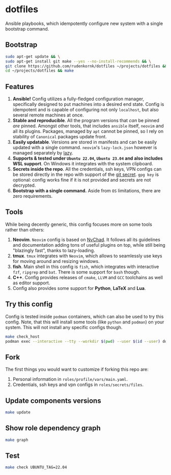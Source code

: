 # dotfiles

Ansible playbooks, which idempotently configure new system with a single bootstrap command.

## Bootstrap

```bash
sudo apt-get update && \
sudo apt-get install git make --yes --no-install-recommends && \
git clone https://github.com/rudenkornk/dotfiles ~/projects/dotfiles && \
cd ~/projects/dotfiles && make
```

## Features

1. **Ansible!**
   Config utilizes a fully-fledged configuration manager, specifically designed to put machines into a desired end state.
   Config is idempotent and is capable of configuring not only `localhost`, but also several remote machines at once.
1. **Stable and reproducible**.
   All the program versions that _can_ be pinned _are_ pinned.
   Amongst other tools, that includes `ansible` itself, `neovim` and all its plugins.
   Packages, managed by `apt` cannot be pinned, so I rely on stability of `Canonical` packages update front.
1. **Easily updatable**.
   Versions are stored in manifests and can be easily updated with a single command. `neovim`'s `lazy-lock.json` however is managed separately by [lazy](https://github.com/folke/lazy.nvim).
1. **Supports & tested under `Ubuntu 22.04`, `Ubuntu 23.04` and also includes WSL support**.
   On Windows it integrates with the system clipboard.
1. **Secrets inside the repo**.
   All the credentials, ssh keys, VPN configs can be stored directly in the repo with support of the [git secret](https://github.com/sobolevn/git-secret).
   `gpg key` is optional: config works fine if it is not provided and secrets are not decrypted.
1. **Bootstrap with a single command.**
   Aside from `OS` limitations, there are zero requirements.

## Tools

While being decently generic, this config focuses more on some tools rather than others:

1. **Neovim**.
   `Neovim` config is based on [NvChad](https://github.com/NvChad/NvChad).
   It follows all its guidelines and documentation adding tons of useful plugins on top, while still being "blazingly fast", thanks to lazy-loading.
1. **tmux**.
   `tmux` integrates with `Neovim`, which allows to seamlessly use keys for moving around and resizing windows.
1. **fish**.
   Main shell in this config is `fish`, which integrates with interactive `fzf`, `ripgrep` and `bat`.
   There is some support for `bash` though.
1. **C++**.
   Config provides releases of `cmake`, `LLVM` and `GCC` toolchains as well as editor support.
1. Config also provides some support for **Python**, **LaTeX** and **Lua**.

## Try this config

Config is tested inside `podman` containers, which can also be used to try this config.
Note, that this will install some tools (like `python` and `podman`) on your system.
This will not install any specific configs though.

```bash
make check_host
podman exec --interactive --tty --workdir $(pwd) --user $(id --user) dotfiles_22.04 fish
```

## Fork

The first things you would want to customize if forking this repo are:

1. Personal information in `roles/profile/vars/main.yaml`.
1. Credentials, ssh keys and vpn configs in `roles/secrets/files`.

## Update components versions

```bash
make update
```

## Show role dependency graph

```bash
make graph
```

## Test

```bash
make check UBUNTU_TAG=22.04
```
